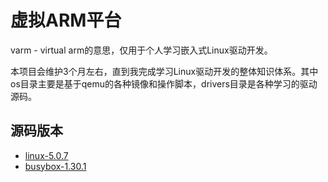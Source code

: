 # 虚拟ARM平台 

varm - virtual arm的意思，仅用于个人学习嵌入式Linux驱动开发。

本项目会维护3个月左右，直到我完成学习Linux驱动开发的整体知识体系。其中os目录主要是基于qemu的各种镜像和操作脚本，drivers目录是各种学习的驱动源码。

## 源码版本

- [linux-5.0.7](https://cdn.kernel.org/pub/linux/kernel/v5.x/linux-5.0.7.tar.xz)
- [busybox-1.30.1](https://busybox.net/downloads/busybox-1.30.1.tar.bz2)
